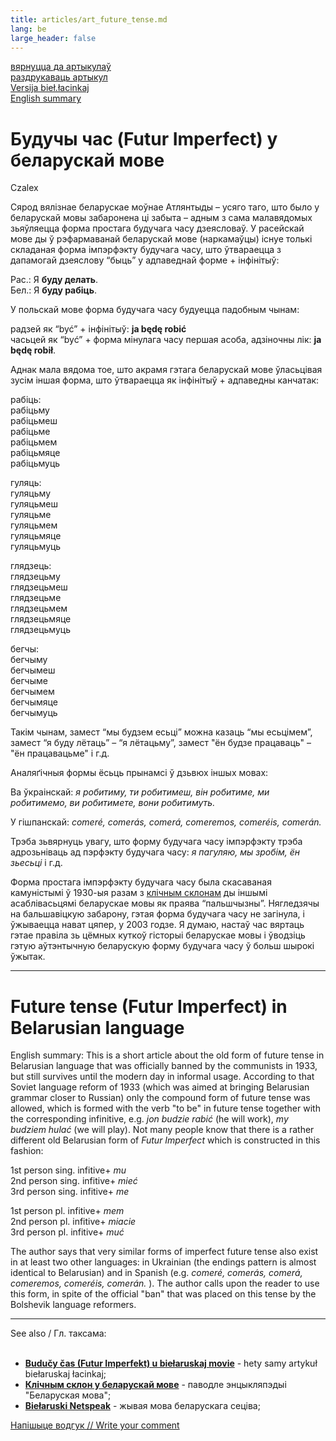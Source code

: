 ```yaml
---
title: articles/art_future_tense.md 
lang: be
large_header: false
---
```




<a href="articles_by.html">вярнуцца да артыкулаў</a><br />
<a href="#">раздрукаваць артыкул</a><br />
<a href="articles/art_future_tense2.html">Versija bieł.łacinkaj</a><br />
<a href="#english">English summary</a>

<h1 id="будучы-час-futur-imperfect-у-беларускай-мове">Будучы час (Futur Imperfect) у беларускай мове</h1>

Czalex


Сярод вялізнае беларускае моўнае Атлянтыды – усяго таго, што было у беларускай мовы забаронена ці забыта – адным з сама малавядомых зьяўляецца форма простага будучага часу дзеясловаў. У расейскай мове ды ў рэфармаванай беларускай мове (наркамаўцы) існуе толькі складаная форма імпэрфэкту будучага часу, што ўтвараецца з дапамогай дзеяслову “быць” у адпаведнай форме + інфінітыў:


Рас.: Я <strong>буду делать</strong>.<br />
Бел.: Я <strong>буду рабіць</strong>.


У польскай мове форма будучага часу будуецца падобным чынам:


радзей як “być” + інфінітыў: <strong>ja będę robić</strong><br />
часьцей як “być” + форма мінулага часу першая асоба, адзіночны лік: <strong>ja będę robił</strong>.


Аднак мала вядома тое, што акрамя гэтага беларускай мове ўласьцівая зусім іншая форма, што ўтвараецца як інфінітыў + адпаведны канчатак:

<table>
<colgroup>
<col style="width: 25%" />
<col style="width: 25%" />
<col style="width: 25%" />
<col style="width: 25%" />
</colgroup>
<tbody>
<tr class="odd">

рабіць:<br />
рабіць<span class="underline">му</span><br />
рабіць<span class="underline">меш</span><br />
рабіць<span class="underline">ме</span><br />
рабіць<span class="underline">мем</span><br />
рабіць<span class="underline">мяце</span><br />
рабіць<span class="underline">муць</span><br />

гуляць:<br />
гуляць<span class="underline">му</span><br />
гуляць<span class="underline">меш</span><br />
гуляць<span class="underline">ме</span><br />
гуляць<span class="underline">мем</span><br />
гуляць<span class="underline">мяце</span><br />
гуляць<span class="underline">муць</span><br />

глядзець:<br />
глядзець<span class="underline">му</span><br />
глядзець<span class="underline">меш</span><br />
глядзець<span class="underline">ме</span><br />
глядзець<span class="underline">мем</span><br />
глядзець<span class="underline">мяце</span><br />
глядзець<span class="underline">муць</span><br />

бегчы:<br />
бегчы<span class="underline">му</span><br />
бегчы<span class="underline">меш</span><br />
бегчы<span class="underline">ме</span><br />
бегчы<span class="underline">мем</span><br />
бегчы<span class="underline">мяце</span><br />
бегчы<span class="underline">муць</span><br />

Такім чынам, замест “мы будзем есьці” можна казаць “мы есьцімем”, замест “я буду лётаць” – “я лётацьму”, замест "ён будзе працаваць" – "ён працавацьме" і г.д.


Аналяґічныя формы ёсьць прынамсі ў дзьвюх іншых мовах:


Ва ўкраінскай:  *я робитиму, ти робитимеш, він робитиме, ми робитимемо, ви робитимете, вони робитимуть.* 


У гішпанскай:  *comeré, comerás, comerá, comeremos, comeréis, comerán.* 


Трэба зьвярнуць увагу, што форму будучага часу імпэрфэкту трэба адрозьніваць ад пэрфэкту будучага часу:  *я пагуляю, мы зробім, ён зьесьці*  і г.д.


Форма простага імпэрфэкту будучага часу была скасаваная камуністымі ў 1930-ыя разам з <a href="articles/art_vocative.html">клічным склонам</a> ды іншымі асаблівасьцямі беларускае мовы як праява “пальшчызны”. Нягледзячы на бальшавіцкую забарону, гэтая форма будучага часу не загінула, і ўжываецца нават цяпер, у 2003 годзе. Я думаю, настаў час вяртаць гэтае правіла зь цёмных куткоў гісторыі беларускае мовы і ўводзіць гэтую аўтэнтычную беларускую форму будучага часу ў больш шырокі ўжытак.

<hr />
<span id="english"></span>
<h1 id="future-tense-futur-imperfect-in-belarusian-language">Future tense (Futur Imperfect) in Belarusian language</h1>

English summary: This is a short article about the old form of future tense in Belarusian language that was officially banned by the communists in 1933, but still survives until the modern day in informal usage. According to that Soviet language reform of 1933 (which was aimed at bringing Belarusian grammar closer to Russian) only the compound form of future tense was allowed, which is formed with the verb "to be" in future tense together with the corresponding infinitive, e.g.  *jon budzie rabić*  (he will work),  *my budziem hulać*  (we will play). Not many people know that there is a rather different old Belarusian form of  *Futur Imperfect*  which is constructed in this fashion:


1st person sing. infitive+ *mu* <br />
2nd person sing. infitive+ *mieć* <br />
3rd person sing. infitive+ *me* <br />

1st person pl. infitive+ *mem* <br />
2nd person pl. infitive+ *miacie* <br />
3rd person pl. infitive+ *muć* <br />

The author says that very similar forms of imperfect future tense also exist in at least two other languages: in Ukrainian (the endings pattern is almost identical to Belarusian) and in Spanish (e.g.  *comeré, comerás, comerá, comeremos, comeréis, comerán.* ). The author calls upon the reader to use this form, in spite of the official "ban" that was placed on this tense by the Bolshevik language reformers.

<hr />

See also / Гл. таксама:<br />
<br />
- <strong><a href="articles/art_future_tense2.html">Budučy čas (Futur Imperfekt) u biełaruskaj movie</a></strong> - hety samy artykuł biełaruskaj łacinkaj;<br />
- <strong><a href="articles/art_vocative.html">Клічным склон у беларускай мове</a></strong> - паводле энцыкляпэдыі "Беларуская мова";<br />
- <strong><a href="articles/art_netspeak.html">Biełaruski Netspeak</a></strong> - жывая мова беларускага сеціва;<br />



<span class="small"><a href="gb_add.html?ref=http%3A%2F%2Fwww%2Epravapis%2Eorg%2Fart%5Ffuture%5Ftense%2Easp">Напішыце водгук // Write your comment</a></span>


